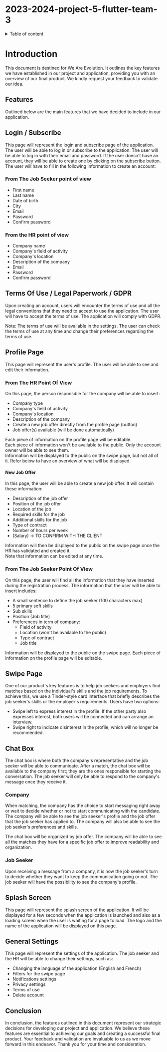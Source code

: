 # 2023-2024-project-5-flutter-team-3

<details>

<summary>Table of content</summary>
<br>

- [2023-2024-project-5-flutter-team-3](#2023-2024-project-5-flutter-team-3)
- [Introduction](#introduction)
  - [Features](#features)
  - [Login / Subscribe](#login--subscribe)
    - [From The Job Seeker point of view](#from-the-job-seeker-point-of-view)
    - [From the HR point of view](#from-the-hr-point-of-view)
  - [Terms Of Use / Legal Paperwork / GDPR](#terms-of-use--legal-paperwork--gdpr)
  - [Profile Page](#profile-page)
    - [From The HR Point Of View](#from-the-hr-point-of-view-1)
      - [New Job Offer](#new-job-offer)
    - [From The Job Seeker Point Of View](#from-the-job-seeker-point-of-view-1)
  - [Swipe Page](#swipe-page)
  - [Chat Box](#chat-box)
    - [Company](#company)
    - [Job Seeker](#job-seeker)
  - [Splash Screen](#splash-screen)
  - [General Settings](#general-settings)
  - [Conclusion](#conclusion)

</details>

# Introduction

This document is destined for We Are Evolution. It outlines the key features we have established in our project and application, providing you with an overview of our final product. We kindly request your feedback to validate our idea.

## Features

Outlined below are the main features that we have decided to include in our application.

## Login / Subscribe

This page will represent the login and subscribe page of the application.
The user will be able to log in or subscribe to the application.
The user will be able to log in with their email and password.
If the user doesn't have an account, they will be able to create one by clicking on the subscribe button. The user will have to fill in the following information to create an account:

### From The Job Seeker point of view

- First name
- Last name
- Date of birth
- City
- Email
- Password
- Confirm password

### From the HR point of view

- Company name
- Company's field of activity
- Company's location
- Description of the company
- Email
- Password
- Confirm password

## Terms Of Use / Legal Paperwork / GDPR

Upon creating an account, users will encounter the terms of use and all the legal conventions that they need to accept to use the application. The user will have to accept the terms of use. The application will comply with GDPR.

Note: The terms of use will be available in the settings. The user can check the terms of use at any time and change their preferences regarding the terms of use.

## Profile Page

This page will represent the user's profile. The user will be able to see and edit their information.

### From The HR Point Of View

On this page, the person responsible for the company will be able to insert:

- Company type
- Company's field of activity
- Company's location
- Description of the company
- Create a new job offer directly from the profile page (button)
- Job offer(s) available (will be done automatically)

Each piece of information on the profile page will be editable. \
Each piece of information won't be available to the public. Only the account owner will be able to see them. \
Information will be displayed to the public on the swipe page, but not all of it. Refer below to have an overview of what will be displayed.

#### New Job Offer

In this page, the user will be able to create a new job offer. It will contain these information:

- Description of the job offer
- Position of the job offer
- Location of the job
- Required skills for the job
- Additional skills for the job
- Type of contract
- Number of hours per week
- (Salary) -> TO CONFIRM WITH THE CLIENT

Information will then be displayed to the public on the swipe page once the HR has validated and created it. \
Note that information can be edited at any time.

### From The Job Seeker Point Of View

On this page, the user will find all the information that they have inserted during the registration process. The information that the user will be able to insert includes:

- A small sentence to define the job seeker (100 characters max)
- 5 primary soft skills
- Sub skills
- Position (Job title)
- Preferences in term of company:
  - Field of activity
  - Location (won't be available to the public)
  - Type of contract
  - Job title

Information will be displayed to the public on the swipe page. Each piece of information on the profile page will be editable.

## Swipe Page

One of our product's key features is to help job seekers and employers find matches based on the individual's skills and the job requirements. To achieve this, we use a Tinder-style card interface that briefly describes the job seeker's skills or the employer's requirements. Users have two options:

- Swipe left to express interest in the profile. If the other party also expresses interest, both users will be connected and can arrange an interview.
- Swipe right to indicate disinterest in the profile, which will no longer be recommended.

## Chat Box

The chat box is where both the company's representative and the job seeker will be able to communicate. After a match, the chat box will be available to the company first; they are the ones responsible for starting the conversation. The job seeker will only be able to respond to the company's message once they receive it.

### Company

When matching, the company has the choice to start messaging right away or wait to decide whether or not to start communicating with the candidate. The company will be able to see the job seeker's profile and the job offer that the job seeker has applied to. The company will also be able to see the job seeker's preferences and skills.

The chat box will be organized by job offer. The company will be able to see all the matches they have for a specific job offer to improve readability and organization.

### Job Seeker

Upon receiving a message from a company, it is now the job seeker's turn to decide whether they want to keep the communication going or not. The job seeker will have the possibility to see the company's profile.

## Splash Screen

This page will represent the splash screen of the application. It will be displayed for a few seconds when the application is launched and also as a loading screen when the user is waiting for a page to load. The logo and the name of the application will be displayed on this page.

## General Settings

This page will represent the settings of the application. The job seeker and the HR will be able to change their settings, such as:

- Changing the language of the application (English and French)
- Filters for the swipe page
- Notifications settings
- Privacy settings
- Terms of use
- Delete account

## Conclusion

In conclusion, the features outlined in this document represent our strategic decisions for developing our project and application. We believe these features are essential to achieving our goals and creating a successful final product. Your feedback and validation are invaluable to us as we move forward in this endeavor. Thank you for your time and consideration.
